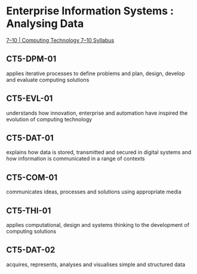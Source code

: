 # Enterprise Information Systems : Analysing Data
[7–10 | Computing Technology 7–10 Syllabus](https://curriculum.nsw.edu.au/learning-areas/tas/computing-technology-7-10-2022/content/stage-5/fa63d698d5)

## CT5-DPM-01
applies iterative processes to define problems and plan, design, develop and evaluate computing solutions

## CT5-EVL-01
understands how innovation, enterprise and automation have inspired the evolution of computing technology

## CT5-DAT-01
explains how data is stored, transmitted and secured in digital systems and how information is communicated in a range of contexts

## CT5-COM-01
communicates ideas, processes and solutions using appropriate media

## CT5-THI-01
applies computational, design and systems thinking to the development of computing solutions

## CT5-DAT-02
acquires, represents, analyses and visualises simple and structured data